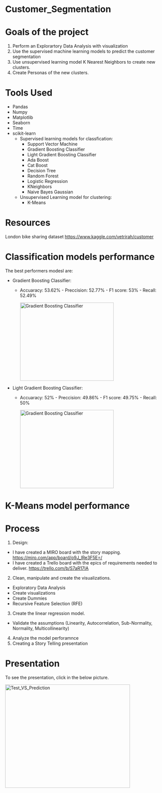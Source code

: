 # Customer_Segmentation

# Goals of the project

1. Perform an Explorartory Data Analysis with visualization 
2. Use the supervised machine learning models to predict the customer segmentation
3. Use unsupervised learning model K Nearest Neighbors to create new clusters.
4. Create Personas of the new clusters. 

# Tools Used
* Pandas
* Numpy
* Matplotlib
* Seaborn
* Time
* scikit-learn
  * Supervised learning models for classfication:
    * Support Vector Machine
    * Gradient Boosting Classifier
    * Light Gradient Boosting Classifier
    * Ada Boost
    * Cat Boost
    * Decision Tree
    * Random Forest
    * Logistic Regression
    * KNeighbors
    * Naive Bayes Gaussian
  * Unsupervised Learning model for clustering:
    * K-Means    

# Resources
London bike sharing dataset
https://www.kaggle.com/vetrirah/customer

# Classification models performance

The best performers modesl are: 
  * Gradient Boosting Classifier: 
     * Accuaracy: 53.62% - Preccision: 52.77% - F1 score:  53% - Recall: 52.49%
     
       <img src="https://user-images.githubusercontent.com/73388089/114066452-0b7d1900-989c-11eb-9c68-e1eb90c714bd.png" alt="Gradient Boosting Classifier" width="300" height="250">
       
  * Light Gradient Boosting Classifier:      
     * Accuaracy: 52% - Preccision: 49.86% - F1 score: 49.75% - Recall: 50%     
       
       <img src="https://user-images.githubusercontent.com/73388089/114066689-48e1a680-989c-11eb-87e5-171c06b9249e.png" alt="Gradient Boosting Classifier" width="300" height="250">


# K-Means model performance


# Process
1. Design: 
  * I have created a MIRO board with the story mapping. https://miro.com/app/board/o9J_lRe3F5E=/
  * I have created a Trello board with the epics of requirements needed to deliver. https://trello.com/b/S7aR17IA 
2. Clean, manipulate and create the visualizations. 
  * Exploratory Data Analysis
  * Create visualizations
  * Create Dummies
  * Recursive Feature Selection (RFE)
3. Create the linear regression model. 
  * Validate the assumptions (Linearity, Autocorrelation, Sub-Normality, Normality, Multicollinearity)
4. Analyze the model perforamnce
5. Creating a Story Telling presentation 


# Presentation
To see the presentation, click in the below picture.

[<img src="https://user-images.githubusercontent.com/73388089/114032866-0492de00-987d-11eb-9609-31cb62479a73.png" alt="Test_VS_Prediction" width="400" height="330">](https://github.com/isra-st/london_bike_sharing/files/6278860/London_bike_sharing_presentation.pptx)


